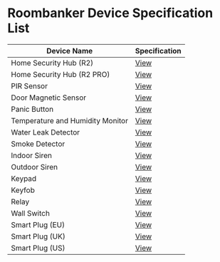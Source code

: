 # Roombanker Device Specification List  

| Device Name | Specification  |
|-----|-----|
| Home Security Hub (R2) | [View](https://wiki.roombanker.com/hub/home-security-hub-pico/specification) |
| Home Security Hub (R2 PRO) | [View](https://wiki.roombanker.com/hub/home-security-hub-station/specification) |
| PIR Sensor | [View](https://wiki.roombanker.com/motion-sensor/pir-sensor/specification) |
| Door Magnetic Sensor | [View](https://wiki.roombanker.com/door-sensor/door-magnetic-sensor/specification) |
| Panic Button | [View](https://wiki.roombanker.com/panic-button/panic-button/specification) |
| Temperature and Humidity Monitor | [View](https://wiki.roombanker.com/environmental-monitoring-sensor/temperature-humidity-monitor/specification) |
| Water Leak Detector | [View](https://wiki.roombanker.com/environmental-monitoring-sensor/water-leak-detector/specification) |
| Smoke Detector | [View](https://wiki.roombanker.com/environmental-monitoring-sensor/smoke-sensor/specification) |
| Indoor Siren | [View](https://wiki.roombanker.com/alarm-siren/indoor-siren/specification) |
| Outdoor Siren | [View](https://wiki.roombanker.com/alarm-siren/outdoor-siren/specification) |
| Keypad | [View](https://wiki.roombanker.com/control-device/keypad/specification) |
| Keyfob | [View](https://wiki.roombanker.com/control-device/keyfob/specification) |
| Relay | [View](https://wiki.roombanker.com/automation-device/relay/specification) |
| Wall Switch | [View](https://wiki.roombanker.com/automation-device/wall-switch/specification) |
| Smart Plug (EU) | [View](https://wiki.roombanker.com/automation-device/smart-plug-eu/specification) |
| Smart Plug (UK) | [View](https://wiki.roombanker.com/automation-device/smart-plug-uk/specification) |
| Smart Plug (US) | [View](https://wiki.roombanker.com/automation-device/smart-plug-us/specification) |
